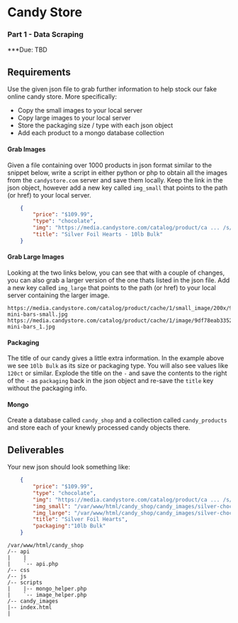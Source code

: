 Candy Store
===========

### Part 1 - Data Scraping
***Due: TBD

## Requirements

Use the given json file to grab further information to help stock our fake online candy store. More specifically:
- Copy the small images to your local server
- Copy large images to your local server
- Store the packaging size / type with each json object
- Add each product to a mongo database collection

#### Grab Images
Given a file containing over 1000 products in json format similar to the snippet below, write a script in either python or php to obtain all the images from the `candystore.com` server and save them locally. Keep the link in the json object, however add a new key called `img_small` that points to the path (or href) to your local server.

```json
    {
        "price": "$109.99",
        "type": "chocolate",
        "img": "https://media.candystore.com/catalog/product/ca ... /s/i/silver-chocolate-foil-hearts-bulk_1.jpg",
        "title": "Silver Foil Hearts - 10lb Bulk"
    }
```

#### Grab Large Images

Looking at the two links below, you can see that with a couple of changes, you can also grab a larger version of the one thats listed in the json file. Add a new key called `img_large` that points to the path (or href) to your local server containing the larger image.

```
https://media.candystore.com/catalog/product/cache/1/small_image/200x/9df78eab33525d08d6e5fb8d27136e95/h/e/hershey-mini-bars-small.jpg
https://media.candystore.com/catalog/product/cache/1/image/9df78eab33525d08d6e5fb8d27136e95/h/e/hershey-mini-bars_1.jpg
```

#### Packaging

The title of our candy gives a little extra information. In the example above we see `10lb Bulk` as its size or packaging type. You will also see values like `120ct` or similar. Explode the title on the `-` and save the contents to the right of the `-` as `packaging` back in the json object and re-save the `title` key without the packaging info.

#### Mongo

Create a database called `candy_shop` and a collection called `candy_products` and store each of your knewly processed candy objects there.

## Deliverables

Your new json should look something like:

```json
    {
        "price": "$109.99",
        "type": "chocolate",
        "img": "https://media.candystore.com/catalog/product/ca ... /s/i/silver-chocolate-foil-hearts-bulk_1.jpg",
        "img_small": "/var/www/html/candy_shop/candy_images/silver-chocolate-foil-hearts-bulk_small.jpg",
        "img_large": "/var/www/html/candy_shop/candy_images/silver-chocolate-foil-hearts-bulk_large.jpg",
        "title": "Silver Foil Hearts",
        "packaging":"10lb Bulk"
    }
```

```
/var/www/html/candy_shop
/-- api
|    | 
|    `-- api.php
/-- css
/-- js
/-- scripts
|    |-- mongo_helper.php
|    `-- image_helper.php
/-- candy_images
|-- index.html
|
```

